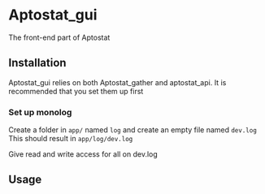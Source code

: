 # Aptostat_gui
The front-end part of Aptostat

## Installation
Aptostat_gui relies on both Aptostat_gather and aptostat_api.
It is recommended that you set them up first
### Set up monolog
Create a folder in `app/` named `log` and create an empty file named `dev.log`
This should result in `app/log/dev.log`

Give read and write access for all on dev.log

## Usage